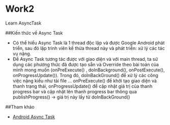 # Work2
Learn AsyncTask

##Kiến thức về Async Task
+ Có thể hiểu Async Task là 1 thread độc lập và được Google Android phát triển, sau đó lập trình viên kế thừa thread này và phát triển: xử lý các tác vụ nặng. 
+ Để Async Task tương tác được với giao diện và với main thread, ta sử dụng các phương thức đã được tạo sẵn và Override theo bài toán của mình mong muốn (onPreExecute() , doInBackground(), onPostExecute(), onProgressUpdate()). Trong đó, doInBackGround() để xử lý các công việc nặng kiểu như tải file ... onPreExecute() để khởi tạo giao diện và thanh trạng thái, onProgressUpdate() để cập nhật giá trị của thanh progress bar và cập nhật lên thanh progress bar thông qua publishProgress() -> giá trị này lấy từ doInBackGround()

##Tham khảo
+ [Android Async Task](http://programmerguru.com/android-tutorial/android-asynctask-example/)
